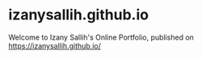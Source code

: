 # izanysallih.github.io

Welcome to Izany Sallih's Online Portfolio, published on https://izanysallih.github.io/
